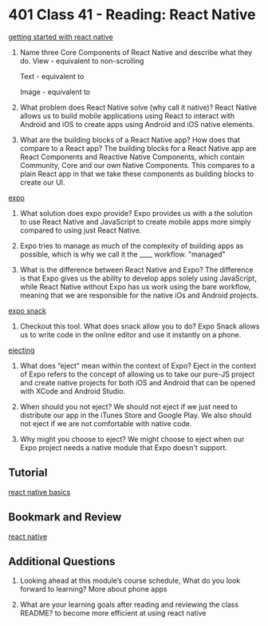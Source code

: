 # 401 Class 41 - Reading: React Native

[getting started with react native](https://facebook.github.io/react-native/docs/getting-started)

1. Name three Core Components of React Native and describe what they do.
View - equivalent to non-scrolling <div>
Text - equivalent to <p>
Image - equivalent to <img>

2. What problem does React Native solve (why call it native)?
React Native allows us to build mobile applications using React to interact with Android and iOS to create apps using Android and iOS native elements.

3. What are the building blocks of a React Native app? How does that compare to a React app?
The building blocks for a React Native app are React Components and Reactive Native Components, which contain Community, Core and our own Native Components. This compares to a plain React app in that we take these components as building blocks to create our UI.

[expo](https://expo.io/)

1. What solution does expo provide?
Expo provides us with a the solution to use React Native and JavaScript to create mobile apps more simply compared to using just React Native.

2. Expo tries to manage as much of the complexity of building apps as possible, which is why we call it the ____ workflow.
"managed"

3. What is the difference between React Native and Expo?
The difference is that Expo gives us the ability to develop apps solely using JavaScript, while React Native without Expo has us work using the bare workflow, meaning that we are responsible for the native iOs and Android projects.

[expo snack](https://snack.expo.io/)

1. Checkout this tool. What does snack allow you to do?
Expo Snack allows us to write code in the online editor and use it instantly on a phone.

[ejecting]()

1. What does “eject” mean within the context of Expo?
Eject in the context of Expo refers to the concept of allowing us to take our pure-JS project and create native projects for both iOS and Android that can be opened with XCode and Android Studio.
  
2. When should you not eject?
We should not eject if we just need to distribute our app in the iTunes Store and Google Play. We also should not eject if we are not comfortable with native code.
  
3. Why might you choose to eject?
We might choose to eject when our Expo project needs a native module that Expo doesn't support.
  
## Tutorial
[react native basics](https://facebook.github.io/react-native/docs/tutorial)

## Bookmark and Review
[react native](https://facebook.github.io/react-native/)

## Additional Questions
1. Looking ahead at this module’s course schedule, What do you look forward to learning?
More about phone apps
  
  2. What are your learning goals after reading and reviewing the class README?
  to become more efficient at using react native
